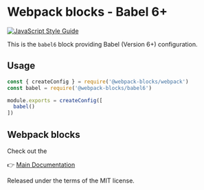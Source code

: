 # Webpack blocks - Babel 6+

[![JavaScript Style Guide](https://img.shields.io/badge/code%20style-standard-brightgreen.svg)](http://standardjs.com/)

This is the `babel6` block providing Babel (Version 6+) configuration.


## Usage

```js
const { createConfig } = require('@webpack-blocks/webpack')
const babel = require('@webpack-blocks/babel6')

module.exports = createConfig([
  babel()
])
```


## Webpack blocks

Check out the

👉 [Main Documentation](https://github.com/andywer/webpack-blocks)

Released under the terms of the MIT license.
